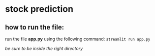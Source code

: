 # **stock prediction**

## how to run the file:
run the file **app.py** using the following command:
`streamlit run app.py`

_be sure to be inside the right directory_
